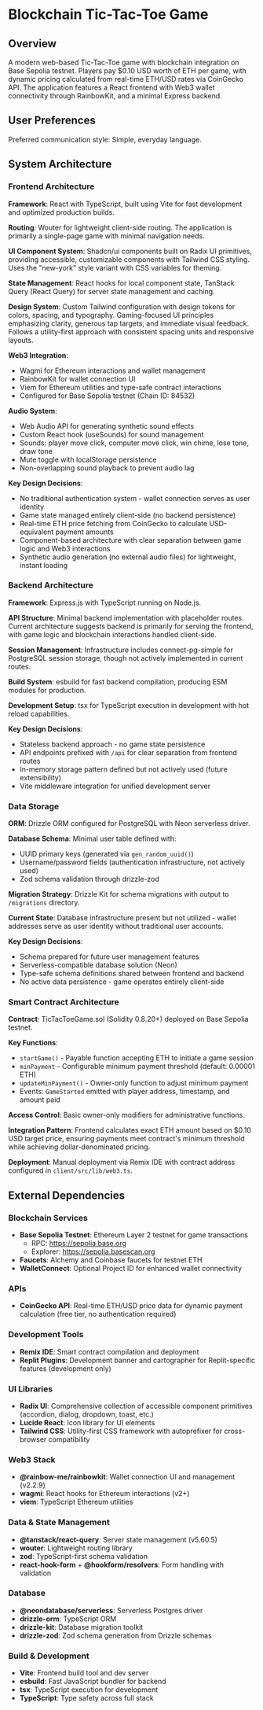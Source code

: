# Blockchain Tic-Tac-Toe Game

## Overview

A modern web-based Tic-Tac-Toe game with blockchain integration on Base Sepolia testnet. Players pay $0.10 USD worth of ETH per game, with dynamic pricing calculated from real-time ETH/USD rates via CoinGecko API. The application features a React frontend with Web3 wallet connectivity through RainbowKit, and a minimal Express backend.

## User Preferences

Preferred communication style: Simple, everyday language.

## System Architecture

### Frontend Architecture

**Framework**: React with TypeScript, built using Vite for fast development and optimized production builds.

**Routing**: Wouter for lightweight client-side routing. The application is primarily a single-page game with minimal navigation needs.

**UI Component System**: Shadcn/ui components built on Radix UI primitives, providing accessible, customizable components with Tailwind CSS styling. Uses the "new-york" style variant with CSS variables for theming.

**State Management**: React hooks for local component state, TanStack Query (React Query) for server state management and caching.

**Design System**: Custom Tailwind configuration with design tokens for colors, spacing, and typography. Gaming-focused UI principles emphasizing clarity, generous tap targets, and immediate visual feedback. Follows a utility-first approach with consistent spacing units and responsive layouts.

**Web3 Integration**: 
- Wagmi for Ethereum interactions and wallet management
- RainbowKit for wallet connection UI
- Viem for Ethereum utilities and type-safe contract interactions
- Configured for Base Sepolia testnet (Chain ID: 84532)

**Audio System**: 
- Web Audio API for generating synthetic sound effects
- Custom React hook (useSounds) for sound management
- Sounds: player move click, computer move click, win chime, lose tone, draw tone
- Mute toggle with localStorage persistence
- Non-overlapping sound playback to prevent audio lag

**Key Design Decisions**:
- No traditional authentication system - wallet connection serves as user identity
- Game state managed entirely client-side (no backend persistence)
- Real-time ETH price fetching from CoinGecko to calculate USD-equivalent payment amounts
- Component-based architecture with clear separation between game logic and Web3 interactions
- Synthetic audio generation (no external audio files) for lightweight, instant loading

### Backend Architecture

**Framework**: Express.js with TypeScript running on Node.js.

**API Structure**: Minimal backend implementation with placeholder routes. Current architecture suggests backend is primarily for serving the frontend, with game logic and blockchain interactions handled client-side.

**Session Management**: Infrastructure includes connect-pg-simple for PostgreSQL session storage, though not actively implemented in current routes.

**Build System**: esbuild for fast backend compilation, producing ESM modules for production.

**Development Setup**: tsx for TypeScript execution in development with hot reload capabilities.

**Key Design Decisions**:
- Stateless backend approach - no game state persistence
- API endpoints prefixed with `/api` for clear separation from frontend routes
- In-memory storage pattern defined but not actively used (future extensibility)
- Vite middleware integration for unified development server

### Data Storage

**ORM**: Drizzle ORM configured for PostgreSQL with Neon serverless driver.

**Database Schema**: Minimal user table defined with:
- UUID primary keys (generated via `gen_random_uuid()`)
- Username/password fields (authentication infrastructure, not actively used)
- Zod schema validation through drizzle-zod

**Migration Strategy**: Drizzle Kit for schema migrations with output to `/migrations` directory.

**Current State**: Database infrastructure present but not utilized - wallet addresses serve as user identity without traditional user accounts.

**Key Design Decisions**:
- Schema prepared for future user management features
- Serverless-compatible database solution (Neon)
- Type-safe schema definitions shared between frontend and backend
- No active data persistence - game operates entirely client-side

### Smart Contract Architecture

**Contract**: TicTacToeGame.sol (Solidity 0.8.20+) deployed on Base Sepolia testnet.

**Key Functions**:
- `startGame()` - Payable function accepting ETH to initiate a game session
- `minPayment` - Configurable minimum payment threshold (default: 0.00001 ETH)
- `updateMinPayment()` - Owner-only function to adjust minimum payment
- Events: `GameStarted` emitted with player address, timestamp, and amount paid

**Access Control**: Basic owner-only modifiers for administrative functions.

**Integration Pattern**: Frontend calculates exact ETH amount based on $0.10 USD target price, ensuring payments meet contract's minimum threshold while achieving dollar-denominated pricing.

**Deployment**: Manual deployment via Remix IDE with contract address configured in `client/src/lib/web3.ts`.

## External Dependencies

### Blockchain Services

- **Base Sepolia Testnet**: Ethereum Layer 2 testnet for game transactions
  - RPC: https://sepolia.base.org
  - Explorer: https://sepolia.basescan.org
- **Faucets**: Alchemy and Coinbase faucets for testnet ETH
- **WalletConnect**: Optional Project ID for enhanced wallet connectivity

### APIs

- **CoinGecko API**: Real-time ETH/USD price data for dynamic payment calculation (free tier, no authentication required)

### Development Tools

- **Remix IDE**: Smart contract compilation and deployment
- **Replit Plugins**: Development banner and cartographer for Replit-specific features (development only)

### UI Libraries

- **Radix UI**: Comprehensive collection of accessible component primitives (accordion, dialog, dropdown, toast, etc.)
- **Lucide React**: Icon library for UI elements
- **Tailwind CSS**: Utility-first CSS framework with autoprefixer for cross-browser compatibility

### Web3 Stack

- **@rainbow-me/rainbowkit**: Wallet connection UI and management (v2.2.9)
- **wagmi**: React hooks for Ethereum interactions (v2+)
- **viem**: TypeScript Ethereum utilities

### Data & State Management

- **@tanstack/react-query**: Server state management (v5.60.5)
- **wouter**: Lightweight routing library
- **zod**: TypeScript-first schema validation
- **react-hook-form** + **@hookform/resolvers**: Form handling with validation

### Database

- **@neondatabase/serverless**: Serverless Postgres driver
- **drizzle-orm**: TypeScript ORM
- **drizzle-kit**: Database migration toolkit
- **drizzle-zod**: Zod schema generation from Drizzle schemas

### Build & Development

- **Vite**: Frontend build tool and dev server
- **esbuild**: Fast JavaScript bundler for backend
- **tsx**: TypeScript execution for development
- **TypeScript**: Type safety across full stack